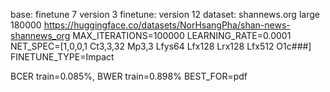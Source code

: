 base: finetune 7 version 3
finetune: version 12
dataset: shannews.org large 180000 https://huggingface.co/datasets/NorHsangPha/shan-news-shannews_org
MAX_ITERATIONS=100000
LEARNING_RATE=0.0001
NET_SPEC=[1,0,0,1 Ct3,3,32 Mp3,3 Lfys64 Lfx128 Lrx128 Lfx512 O1c###]
FINETUNE_TYPE=Impact

BCER train=0.085%,
BWER train=0.898%
BEST_FOR=pdf